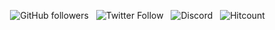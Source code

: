 <p align="center">
  <img alt="GitHub followers" src="https://img.shields.io/github/followers/Technetium1?label=GitHub%20Followers&style=social"> &nbsp
  <img alt="Twitter Follow" src="https://img.shields.io/twitter/follow/Compdude1?style=social"> &nbsp
  <img alt="Discord" src="https://img.shields.io/discord/260151582337794058?label=Discord&logo=Discord&logoColor=0036D6&style=social"> &nbsp
  <img alt="Hitcount" src="https://hits.dwyl.com/Technetium1/Technetium1.svg"> &nbsp
</p>
